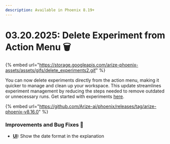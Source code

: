 ```yaml
---
description: Available in Phoenix 8.19+
---
```


# 03.20.2025: Delete Experiment from Action Menu 🗑️

{% embed url="https://storage.googleapis.com/arize-phoenix-assets/assets/gifs/delete_experiments2.gif" %}

You can now delete experiments directly from the action menu, making it quicker to manage and clean up your workspace. This update streamlines experiment management by reducing the steps needed to remove outdated or unnecessary runs. Get started with experiments [here](https://app.gitbook.com/s/ShR775Rt7OzHRfy5j2Ks/datasets-and-experiments/how-to-experiments/run-experiments).

{% embed url="https://github.com/Arize-ai/phoenix/releases/tag/arize-phoenix-v8.16.0" %}

### Improvements and Bug Fixes 🐛

* [**UI**](https://github.com/Arize-ai/phoenix/pull/6848)**:** Show the date format in the explanation
